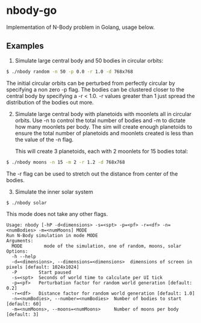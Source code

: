 # nbody-go
Implementation of N-Body problem in Golang, usage below.

## Examples

1. Simulate large central body and 50 bodies in circular orbits:
```bash
$ ./nbody random -n 50 -p 0.0 -r 1.0 -d 768x768
```

The initial circular orbits can be perturbed from perfectly circular by 
specifying a non zero -p flag. The bodies can be clustered closer to the central
body by specifying a -r < 1.0. -r values greater than 1 just spread the distribution
of the bodies out more.

2. Simulate large central body with planetoids with moonlets all in circular orbits. Use -n 
   to control the total number of bodies and -m to dictate how many moonlets per body.
   The sim will create enough planetoids to ensure the total number of planetoids and
   moonlets created is less than the value of the -n flag.

   This will create 3 planetoids, each with 2 moonlets for 15 bodies total:
```bash
$ ./nbody moons -n 15 -m 2 -r 1.2 -d 768x768
```

The -r flag can be used to stretch out the distance from center of the bodies.

3. Simulate the inner solar system
```bash
$ ./nbody solar
```

This mode does not take any other flags.

    Usage: nbody [-hP -d<dimensions> -s=<spt> -p=<pf> -r=<df> -n=<numBodies> -m=<numMoons] MODE
    Run N-Body simulation in mode MODE
    Arguments:
      MODE        mode of the simulation, one of random, moons, solar
    Options:
      -h --help
      -d=<dimensions>, --dimensions=<dimensions>  dimensions of screen in pixels [default: 1024x1024]
      -P        Start paused
      -s=<spt>  Seconds of world time to calculate per UI tick
      -p=<pf>   Perturbation factor for random world generation [default: 0.2]
      -r=<df>   Distance factor for random world generation [default: 1.0]
      -n=<numBodies>, --number=<numBodies>  Number of bodies to start [default: 60]
      -m=<numMoons>, --moons=<numMoons>     Number of moons per body [default: 3]
